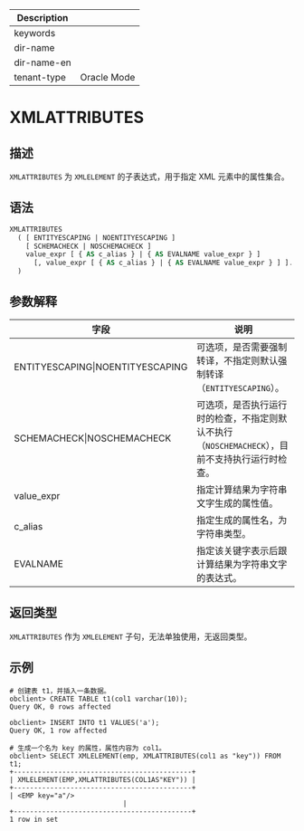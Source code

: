 | Description   |                 |
|---------------|-----------------|
| keywords      |                 |
| dir-name      |                 |
| dir-name-en   |                 |
| tenant-type   | Oracle Mode     |

# XMLATTRIBUTES

## 描述

`XMLATTRIBUTES` 为 `XMLELEMENT` 的子表达式，用于指定 XML 元素中的属性集合。

## 语法

```sql
XMLATTRIBUTES
  ( [ ENTITYESCAPING | NOENTITYESCAPING ]
    [ SCHEMACHECK | NOSCHEMACHECK ]
    value_expr [ { AS c_alias } | { AS EVALNAME value_expr } ]
      [, value_expr [ { AS c_alias } | { AS EVALNAME value_expr } ] ]...
  )
```

## 参数解释

| 字段 | 说明 |
| --- | --- |
| ENTITYESCAPING&#124;NOENTITYESCAPING | 可选项，是否需要强制转译，不指定则默认强制转译（`ENTITYESCAPING`）。 |
| SCHEMACHECK&#124;NOSCHEMACHECK | 可选项，是否执行运行时的检查，不指定则默认不执行（`NOSCHEMACHECK`），目前不支持执行运行时检查。 |
| value_expr | 指定计算结果为字符串文字生成的属性值。 |
| c_alias | 指定生成的属性名，为字符串类型。 |
| EVALNAME | 指定该关键字表示后跟计算结果为字符串文字的表达式。 |

## 返回类型

`XMLATTRIBUTES` 作为 `XMLELEMENT` 子句，无法单独使用，无返回类型。

## 示例

```shell
# 创建表 t1，并插入一条数据。
obclient> CREATE TABLE t1(col1 varchar(10));
Query OK, 0 rows affected

obclient> INSERT INTO t1 VALUES('a');
Query OK, 1 row affected

# 生成一个名为 key 的属性，属性内容为 col1。
obclient> SELECT XMLELEMENT(emp, XMLATTRIBUTES(col1 as "key")) FROM t1;
+--------------------------------------------+
| XMLELEMENT(EMP,XMLATTRIBUTES(COL1AS"KEY")) |
+--------------------------------------------+
| <EMP key="a"/>
                            |
+--------------------------------------------+
1 row in set
```
